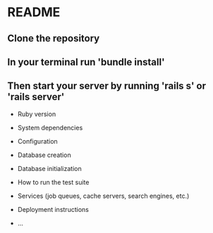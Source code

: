 # README

## Clone the repository

## In your terminal run 'bundle install'

## Then start your server by running 'rails s' or 'rails server'

* Ruby version

* System dependencies

* Configuration

* Database creation

* Database initialization

* How to run the test suite

* Services (job queues, cache servers, search engines, etc.)

* Deployment instructions

* ...
